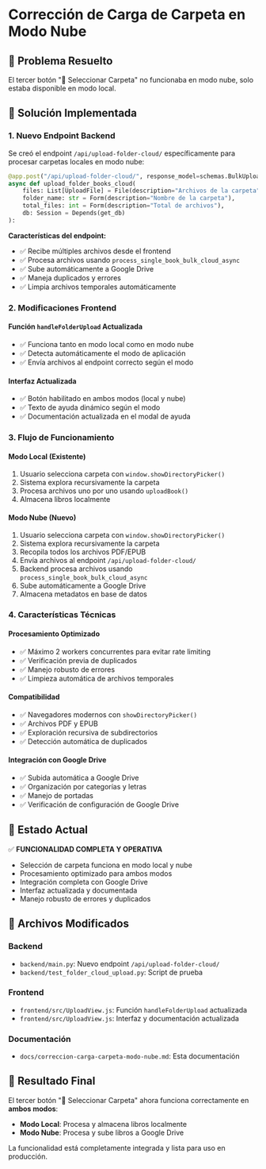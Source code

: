 # Corrección de Carga de Carpeta en Modo Nube

## 🎯 **Problema Resuelto**

El tercer botón "📁 Seleccionar Carpeta" no funcionaba en modo nube, solo estaba disponible en modo local.

## 🔧 **Solución Implementada**

### **1. Nuevo Endpoint Backend**

Se creó el endpoint `/api/upload-folder-cloud/` específicamente para procesar carpetas locales en modo nube:

```python
@app.post("/api/upload-folder-cloud/", response_model=schemas.BulkUploadResponse)
async def upload_folder_books_cloud(
    files: List[UploadFile] = File(description="Archivos de la carpeta"),
    folder_name: str = Form(description="Nombre de la carpeta"),
    total_files: int = Form(description="Total de archivos"),
    db: Session = Depends(get_db)
):
```

**Características del endpoint:**
- ✅ Recibe múltiples archivos desde el frontend
- ✅ Procesa archivos usando `process_single_book_bulk_cloud_async`
- ✅ Sube automáticamente a Google Drive
- ✅ Maneja duplicados y errores
- ✅ Limpia archivos temporales automáticamente

### **2. Modificaciones Frontend**

#### **Función `handleFolderUpload` Actualizada**
- ✅ Funciona tanto en modo local como en modo nube
- ✅ Detecta automáticamente el modo de aplicación
- ✅ Envía archivos al endpoint correcto según el modo

#### **Interfaz Actualizada**
- ✅ Botón habilitado en ambos modos (local y nube)
- ✅ Texto de ayuda dinámico según el modo
- ✅ Documentación actualizada en el modal de ayuda

### **3. Flujo de Funcionamiento**

#### **Modo Local (Existente)**
1. Usuario selecciona carpeta con `window.showDirectoryPicker()`
2. Sistema explora recursivamente la carpeta
3. Procesa archivos uno por uno usando `uploadBook()`
4. Almacena libros localmente

#### **Modo Nube (Nuevo)**
1. Usuario selecciona carpeta con `window.showDirectoryPicker()`
2. Sistema explora recursivamente la carpeta
3. Recopila todos los archivos PDF/EPUB
4. Envía archivos al endpoint `/api/upload-folder-cloud/`
5. Backend procesa archivos usando `process_single_book_bulk_cloud_async`
6. Sube automáticamente a Google Drive
7. Almacena metadatos en base de datos

### **4. Características Técnicas**

#### **Procesamiento Optimizado**
- ✅ Máximo 2 workers concurrentes para evitar rate limiting
- ✅ Verificación previa de duplicados
- ✅ Manejo robusto de errores
- ✅ Limpieza automática de archivos temporales

#### **Compatibilidad**
- ✅ Navegadores modernos con `showDirectoryPicker()`
- ✅ Archivos PDF y EPUB
- ✅ Exploración recursiva de subdirectorios
- ✅ Detección automática de duplicados

#### **Integración con Google Drive**
- ✅ Subida automática a Google Drive
- ✅ Organización por categorías y letras
- ✅ Manejo de portadas
- ✅ Verificación de configuración de Google Drive

## 🚀 **Estado Actual**

✅ **FUNCIONALIDAD COMPLETA Y OPERATIVA**

- Selección de carpeta funciona en modo local y nube
- Procesamiento optimizado para ambos modos
- Integración completa con Google Drive
- Interfaz actualizada y documentada
- Manejo robusto de errores y duplicados

## 📝 **Archivos Modificados**

### **Backend**
- `backend/main.py`: Nuevo endpoint `/api/upload-folder-cloud/`
- `backend/test_folder_cloud_upload.py`: Script de prueba

### **Frontend**
- `frontend/src/UploadView.js`: Función `handleFolderUpload` actualizada
- `frontend/src/UploadView.js`: Interfaz y documentación actualizada

### **Documentación**
- `docs/correccion-carga-carpeta-modo-nube.md`: Esta documentación

## 🎉 **Resultado Final**

El tercer botón "📁 Seleccionar Carpeta" ahora funciona correctamente en **ambos modos**:

- **Modo Local**: Procesa y almacena libros localmente
- **Modo Nube**: Procesa y sube libros a Google Drive

La funcionalidad está completamente integrada y lista para uso en producción.
